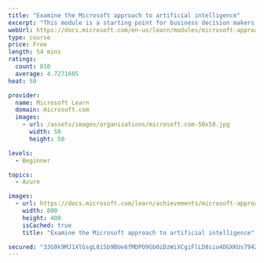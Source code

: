 ```yaml
---
title: "Examine the Microsoft approach to artificial intelligence"
excerpt: "This module is a starting point for business decision makers who want to understand how Microsoft is creating products, services, and solutions to help organizations leverage Artificial Intelligence (AI). We’ll also help you understand how these technologies relate to business problems."
webUrl: https://docs.microsoft.com/en-us/learn/modules/microsoft-approach-to-ai/
type: course
price: Free
length: 54 mins
ratings:
  count: 810
  average: 4.7271605
heat: 50

provider:
  name: Microsoft Learn
  domain: microsoft.com
  images:
    - url: /assets/images/organizations/microsoft.com-50x50.jpg
      width: 50
      height: 50

levels:
  - Beginner

topics:
  - Azure

images:
  - url: https://docs.microsoft.com/learn/achievements/microsoft-approach-to-ai-social.png
    width: 800
    height: 400
    isCached: true
    title: "Examine the Microsoft approach to artificial intelligence"

secured: "33G9k9MJ1XlGsgL8iSb9BUe6fMDPO9Gb0iDzWiXCgiFlLD8sio4DGXKUs794Z63eRNcgIEJ49Fef/HEtx/VdnmG1HckvbsxFwl7r5kF0JpNhiKTr1KnhkbqOfVe0tSDnmd6TpCmECz92+ckWSreX37SG4FBKGchUCxWsStlGeV3eFL6t/iMdjasr2/8KaQ49J+EdO0PSEZVaShjHftboALc8gZuNtkRxyfaYAKxKl2VWmlmUtAAjA1Qf1k883J9oqEKBhAbWDUQjyNIlT6o6iT/GIZjgg4zb5tDYsWNlQr8vXTFpgSL/vaWjLPPvhcfKc69HcuM1UvxjZ6EbbdgV4rEkcqf1jACdEpaotrXYb5jpmwp+JGPDPxj8CK+nIpPwKu5bQIuJIAQGnj0FtHo04AZ+DWB2G3XmRMgyT1VBhjk=;jddS68I7Cov1dV2dKIlwsA=="
---
```


